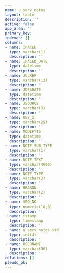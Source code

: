 ```yaml
---
name: u_serv_notes
layout: table
description: ''
active: false
app_area: ''
primary_key: 
indexes: []
columns:
- name: IFACED
  type: varchar(1)
  description: ''
- name: IFACED_DATE
  type: datetime
  description: ''
- name: JCLREF
  type: varchar(12)
  description: ''
- name: JDESDATE
  type: datetime
  description: ''
- name: JSOURCE
  type: varchar(3)
  description: ''
- name: KEY_2
  type: varchar(25)
  description: ''
- name: MODIFYTS
  type: datetime
  description: ''
- name: NOTE_SUB_TYPE
  type: varchar(1)
  description: ''
- name: NOTE_TEXT
  type: varchar(4000)
  description: ''
- name: NOTE_TYPE
  type: varchar(3)
  description: ''
- name: REASON
  type: varchar(2)
  description: ''
- name: SEQ_NO
  type: numeric(10,0)
  description: ''
- name: tstamp
  type: timestamp
  description: ''
- name: u_serv_notes_sid
  type: int(4)
  description: ''
- name: USERNAME
  type: varchar(30)
  description: ''
relations: []
pseudo_pk: 
---
```


